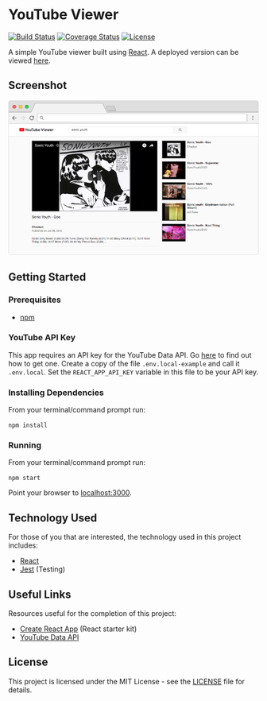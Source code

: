 # YouTube Viewer

[![Build Status](https://img.shields.io/github/actions/workflow/status/vanillaSlice/the-mono/youtube-viewer.yml?branch=main)](https://github.com/vanillaSlice/the-mono/actions?query=workflow%3AYouTube-Viewer+branch%3Amain)
[![Coverage Status](https://img.shields.io/codecov/c/gh/vanillaSlice/the-mono/main?flag=YouTubeViewer)](https://codecov.io/gh/vanillaSlice/the-mono/tree/main/projects/youtube-viewer)
[![License](https://img.shields.io/badge/license-MIT-green)](LICENSE)

A simple YouTube viewer built using [React](https://reactjs.org/).
A deployed version can be viewed [here](https://youtubeviewer.mikelowe.xyz/).

## Screenshot

![Screenshot](./images/screenshot-1.png)

## Getting Started

### Prerequisites

* [npm](https://www.npmjs.com/)

### YouTube API Key

This app requires an API key for the YouTube Data API. Go
[here](https://developers.google.com/youtube/v3/getting-started) to find out how to get one.
Create a copy of the file `.env.local-example` and call it `.env.local`.
Set the `REACT_APP_API_KEY` variable in this file to be your API key.

### Installing Dependencies

From your terminal/command prompt run:

```
npm install
```

### Running

From your terminal/command prompt run:

```
npm start
```

Point your browser to [localhost:3000](http://localhost:3000).

## Technology Used

For those of you that are interested, the technology used in this project includes:

* [React](https://reactjs.org/)
* [Jest](https://jestjs.io/) (Testing)

## Useful Links

Resources useful for the completion of this project:

* [Create React App](https://github.com/facebook/create-react-app) (React starter kit)
* [YouTube Data API](https://developers.google.com/youtube/v3/getting-started)

## License

This project is licensed under the MIT License - see the [LICENSE](LICENSE) file for details.
